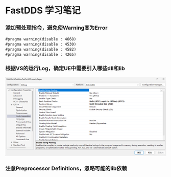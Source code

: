 # FastDDS 学习笔记

### 添加预处理指令，避免使Warning变为Error
    #pragma warning(disable : 4668)
    #pragma warning(disable : 4530)
    #pragma warning(disable : 4582)
    #pragma warning(disable : 4265)
### 根据VS的运行Log，确定UE中需要引入哪些dll和lib
![img.png](img.png)

### 注意Preprocessor Definitions，忽略可能的lib依赖
